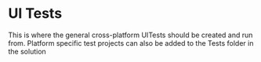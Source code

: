 ﻿# UI Tests	

This is where the general cross-platform UITests should be created and run from.
Platform specific test projects can also be added to the Tests folder in the solution
